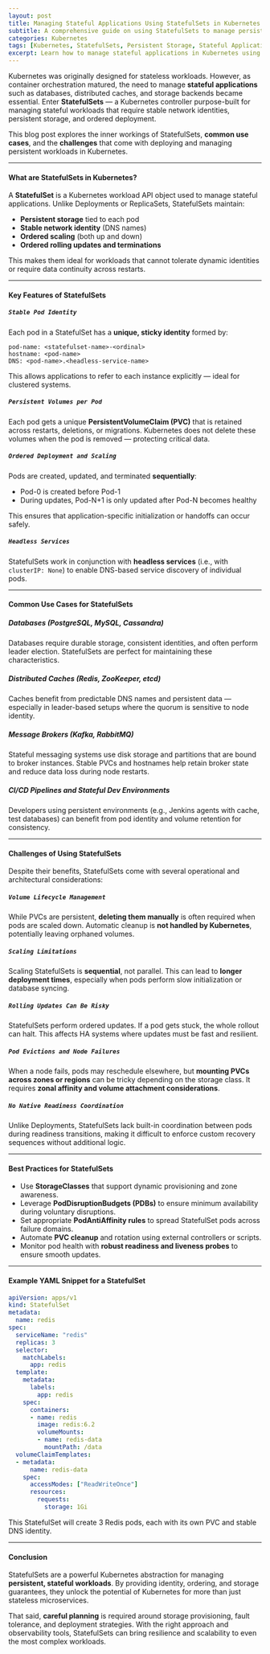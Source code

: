 ```yaml
---
layout: post
title: Managing Stateful Applications Using StatefulSets in Kubernetes
subtitle: A comprehensive guide on using StatefulSets to manage persistent workloads in Kubernetes, including practical use cases and key challenges
categories: Kubernetes
tags: [Kubernetes, StatefulSets, Persistent Storage, Stateful Applications, DevOps, Cloud Native, PVC, Headless Services]
excerpt: Learn how to manage stateful applications in Kubernetes using StatefulSets, with insights into common use cases, architectural patterns, and the challenges of persistence, scaling, and upgrades.
---
```

Kubernetes was originally designed for stateless workloads. However, as container orchestration matured, the need to manage **stateful applications** such as databases, distributed caches, and storage backends became essential. Enter **StatefulSets** — a Kubernetes controller purpose-built for managing stateful workloads that require stable network identities, persistent storage, and ordered deployment.

This blog post explores the inner workings of StatefulSets, **common use cases**, and the **challenges** that come with deploying and managing persistent workloads in Kubernetes.

---

#### What are StatefulSets in Kubernetes?

A **StatefulSet** is a Kubernetes workload API object used to manage stateful applications. Unlike Deployments or ReplicaSets, StatefulSets maintain:

- **Persistent storage** tied to each pod
- **Stable network identity** (DNS names)
- **Ordered scaling** (both up and down)
- **Ordered rolling updates and terminations**

This makes them ideal for workloads that cannot tolerate dynamic identities or require data continuity across restarts.

---

#### Key Features of StatefulSets

##### `Stable Pod Identity`

Each pod in a StatefulSet has a **unique, sticky identity** formed by:

```
pod-name: <statefulset-name>-<ordinal>
hostname: <pod-name>
DNS: <pod-name>.<headless-service-name>
```

This allows applications to refer to each instance explicitly — ideal for clustered systems.

##### `Persistent Volumes per Pod`

Each pod gets a unique **PersistentVolumeClaim (PVC)** that is retained across restarts, deletions, or migrations. Kubernetes does not delete these volumes when the pod is removed — protecting critical data.

##### `Ordered Deployment and Scaling`

Pods are created, updated, and terminated **sequentially**:
- Pod-0 is created before Pod-1
- During updates, Pod-N+1 is only updated after Pod-N becomes healthy

This ensures that application-specific initialization or handoffs can occur safely.

##### `Headless Services`

StatefulSets work in conjunction with **headless services** (i.e., with `clusterIP: None`) to enable DNS-based service discovery of individual pods.

---

#### Common Use Cases for StatefulSets

##### **Databases (PostgreSQL, MySQL, Cassandra)**

Databases require durable storage, consistent identities, and often perform leader election. StatefulSets are perfect for maintaining these characteristics.

##### **Distributed Caches (Redis, ZooKeeper, etcd)**

Caches benefit from predictable DNS names and persistent data — especially in leader-based setups where the quorum is sensitive to node identity.

##### **Message Brokers (Kafka, RabbitMQ)**

Stateful messaging systems use disk storage and partitions that are bound to broker instances. Stable PVCs and hostnames help retain broker state and reduce data loss during node restarts.

##### **CI/CD Pipelines and Stateful Dev Environments**

Developers using persistent environments (e.g., Jenkins agents with cache, test databases) can benefit from pod identity and volume retention for consistency.

---

#### Challenges of Using StatefulSets

Despite their benefits, StatefulSets come with several operational and architectural considerations:

##### `Volume Lifecycle Management`

While PVCs are persistent, **deleting them manually** is often required when pods are scaled down. Automatic cleanup is **not handled by Kubernetes**, potentially leaving orphaned volumes.

##### `Scaling Limitations`

Scaling StatefulSets is **sequential**, not parallel. This can lead to **longer deployment times**, especially when pods perform slow initialization or database syncing.

##### `Rolling Updates Can Be Risky`

StatefulSets perform ordered updates. If a pod gets stuck, the whole rollout can halt. This affects HA systems where updates must be fast and resilient.

##### `Pod Evictions and Node Failures`

When a node fails, pods may reschedule elsewhere, but **mounting PVCs across zones or regions** can be tricky depending on the storage class. It requires **zonal affinity and volume attachment considerations**.

##### `No Native Readiness Coordination`

Unlike Deployments, StatefulSets lack built-in coordination between pods during readiness transitions, making it difficult to enforce custom recovery sequences without additional logic.

---

#### Best Practices for StatefulSets

- Use **StorageClasses** that support dynamic provisioning and zone awareness.
- Leverage **PodDisruptionBudgets (PDBs)** to ensure minimum availability during voluntary disruptions.
- Set appropriate **PodAntiAffinity rules** to spread StatefulSet pods across failure domains.
- Automate **PVC cleanup** and rotation using external controllers or scripts.
- Monitor pod health with **robust readiness and liveness probes** to ensure smooth updates.

---

#### Example YAML Snippet for a StatefulSet

```yaml
apiVersion: apps/v1
kind: StatefulSet
metadata:
  name: redis
spec:
  serviceName: "redis"
  replicas: 3
  selector:
    matchLabels:
      app: redis
  template:
    metadata:
      labels:
        app: redis
    spec:
      containers:
      - name: redis
        image: redis:6.2
        volumeMounts:
        - name: redis-data
          mountPath: /data
  volumeClaimTemplates:
  - metadata:
      name: redis-data
    spec:
      accessModes: ["ReadWriteOnce"]
      resources:
        requests:
          storage: 1Gi
```

This StatefulSet will create 3 Redis pods, each with its own PVC and stable DNS identity.

---

#### Conclusion

StatefulSets are a powerful Kubernetes abstraction for managing **persistent, stateful workloads**. By providing identity, ordering, and storage guarantees, they unlock the potential of Kubernetes for more than just stateless microservices.

That said, **careful planning** is required around storage provisioning, fault tolerance, and deployment strategies. With the right approach and observability tools, StatefulSets can bring resilience and scalability to even the most complex workloads.

